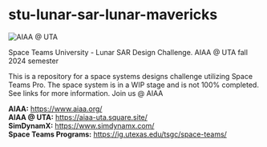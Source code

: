 # stu-lunar-sar-lunar-mavericks
![AIAA @ UTA](https://d4e7af21f3e6bf082ad0.cdn6.editmysite.com/uploads/b/d4e7af21f3e6bf082ad037290f3bcaed8783ead1086d781d1c7f261ed1fa3fff/AIAA%20UTA%20Logo%20V2_1688777213.png?width=2400&optimize=medium)

Space Teams University - Lunar SAR Design Challenge.
AIAA @ UTA fall 2024 semester

This is a repository for a space systems designs challenge utilizing Space Teams Pro. The space system is in a WIP stage and is not 100% completed.
See links for more information. Join us @ AIAA

**AIAA:** https://www.aiaa.org/   
**AIAA @ UTA:** https://aiaa-uta.square.site/  
**SimDynamX:** https://www.simdynamx.com/  
**Space Teams Programs:** https://ig.utexas.edu/tsgc/space-teams/
